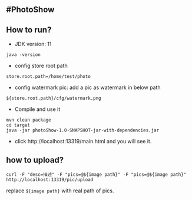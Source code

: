 #PhotoShow
--- 

## How to run? 
- JDK version: 11
```shell
java -version

```
- config store root path
```properties
store.root.path=/home/test/photo
```
- config watermark pic: add a pic as watermark in below path
```
${store.root.path}/cfg/watermark.png
```
- Compile and use it
```shell
mvn clean package
cd target
java -jar photoShow-1.0-SNAPSHOT-jar-with-dependencies.jar
```
- click http://localhost:13319/main.html and you will see it.

## how to upload?
```shell
curl -F "desc=描述" -F "pics=@${image path}" -F "pics=@${image path}" http://localhost:13319/pic/upload

```
replace `${image path}` with real path of pics.
